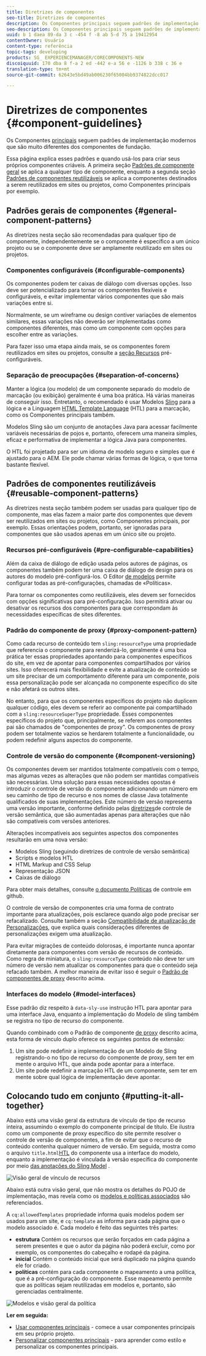 ```yaml
---
title: Diretrizes de componentes
seo-title: Diretrizes de componentes
description: Os Componentes principais seguem padrões de implementação modernos que são muito diferentes dos componentes de fundação.
seo-description: Os Componentes principais seguem padrões de implementação modernos que são muito diferentes dos componentes de fundação.
uuid: b 1 daea 89-da 3 c -454 f -8 ab 5-d 75 a 19412954
contentOwner: Usuário
content-type: referência
topic-tags: developing
products: SG_ EXPERIENCEMANAGER/CORECOMPONENTS-NEW
discoiquuid: 170 dba 8 f-a 2 ed -442 e-a 56 e -1126 b 338 c 36 e
translation-type: tm+mt
source-git-commit: 62643e5bd49ab006230f65004bb9374822dcc017

---
```



# Diretrizes de componentes {#component-guidelines}

Os Componentes [principais](developing.md) seguem padrões de implementação modernos que são muito diferentes dos componentes de fundação.

Essa página explica esses padrões e quando usá-los para criar seus próprios componentes criáveis. A primeira seção [Padrões de componente geral](guidelines.md) se aplica a qualquer tipo de componente, enquanto a segunda seção [Padrões de componentes reutilizáveis](guidelines.md) se aplica a componentes destinados a serem reutilizados em sites ou projetos, como Componentes principais por exemplo.

## Padrões gerais de componentes {#general-component-patterns}

As diretrizes nesta seção são recomendadas para qualquer tipo de componente, independentemente se o componente é específico a um único projeto ou se o componente deve ser amplamente reutilizado em sites ou projetos.

### Componentes configuráveis {#configurable-components}

Os componentes podem ter caixas de diálogo com diversas opções. Isso deve ser potencializado para tornar os componentes flexíveis e configuráveis, e evitar implementar vários componentes que são mais variações entre si.

Normalmente, se um wireframe ou design contiver variações de elementos similares, essas variações não deverão ser implementadas como componentes diferentes, mas como um componente com opções para escolher entre as variações.

Para fazer isso uma etapa ainda mais, se os componentes forem reutilizados em sites ou projetos, consulte a [seção Recursos](#pre-configurable-capabilities) pré-configuráveis.

### Separação de preocupações {#separation-of-concerns}

Manter a lógica (ou modelo) de um componente separado do modelo de marcação (ou exibição) geralmente é uma boa prática. Há várias maneiras de conseguir isso. Entretanto, o recomendado é usar Modelos [Sling](https://sling.apache.org/documentation/bundles/models.html) para a lógica e a Linguagem [HTML Template Language](https://helpx.adobe.com/experience-manager/htl/using/overview.html) (HTL) para a marcação, como os Componentes principais também.

Modelos Sling são um conjunto de anotações Java para acessar facilmente variáveis necessárias de pojos e, portanto, oferecem uma maneira simples, eficaz e performativa de implementar a lógica Java para componentes.

O HTL foi projetado para ser um idioma de modelo seguro e simples que é ajustado para o AEM. Ele pode chamar várias formas de lógica, o que torna bastante flexível.

## Padrões de componentes reutilizáveis {#reusable-component-patterns}

As diretrizes nesta seção também podem ser usadas para qualquer tipo de componente, mas elas fazem a maior parte dos componentes que devem ser reutilizados em sites ou projetos, como Componentes principais, por exemplo. Essas orientações podem, portanto, ser ignoradas para componentes que são usados apenas em um único site ou projeto.

### Recursos pré-configuráveis {#pre-configurable-capabilities}

Além da caixa de diálogo de edição usada pelos autores de páginas, os componentes também podem ter uma caixa de diálogo de design para os autores do modelo pré-configurá-los. O Editor [de modelos](https://helpx.adobe.com/experience-manager/6-5/sites/authoring/using/templates.html) permite configurar todas as pré-configurações, chamadas de «Políticas».

Para tornar os componentes como reutilizáveis, eles devem ser fornecidos com opções significativas para pré-configuração. Isso permitirá ativar ou desativar os recursos dos componentes para que correspondam às necessidades específicas de sites diferentes.

<!-- 

Comment Type: annotation
Last Modified By: ims-author-CE1E2CE451D1F0680A490D45@AdobeID
Last Modified Date: 2017-04-17T17:49:04.584-0400

Unclear how I can add my own capability toggle (for example, if i extend a component and want to toggle that extended functionality ... )

 -->

### Padrão do componente de proxy {#proxy-component-pattern}

Como cada recurso de conteúdo tem `sling:resourceType` uma propriedade que referencia o componente para renderizá-lo, geralmente é uma boa prática ter essas propriedades apontando para componentes específicos do site, em vez de apontar para componentes compartilhados por vários sites. Isso oferecerá mais flexibilidade e evite a atualização de conteúdo se um site precisar de um comportamento diferente para um componente, pois essa personalização pode ser alcançada no componente específico do site e não afetará os outros sites.

No entanto, para que os componentes específicos do projeto não duplicem qualquer código, eles devem se referir ao componente pai compartilhado com a `sling:resourceSuperType` propriedade. Esses componentes específicos do projeto que, principalmente, se referem aos componentes pai são chamados de &quot;componentes de proxy&quot;. Os componentes de proxy podem ser totalmente vazios se herdarem totalmente a funcionalidade, ou podem redefinir alguns aspectos do componente.

### Controle de versão do componente {#component-versioning}

Os componentes devem ser mantidos totalmente compatíveis com o tempo, mas algumas vezes as alterações que não podem ser mantidas compatíveis são necessárias. Uma solução para essas necessidades opostas é introduzir o controle de versão do componente adicionando um número em seu caminho de tipo de recurso e nos nomes de classe Java totalmente qualificados de suas implementações. Este número de versão representa uma versão importante, conforme definido pelas [diretrizes](https://semver.org/)de controle de versão semântica, que são aumentadas apenas para alterações que não são compatíveis com versões anteriores.

Alterações incompatíveis aos seguintes aspectos dos componentes resultarão em uma nova versão:

* Modelos Sling (seguindo diretrizes de controle de versão semântica)
* Scripts e modelos HTL
* HTML Markup and CSS Selup
* Representação JSON
* Caixas de diálogo

Para obter mais detalhes, consulte [o documento Políticas](https://github.com/adobe/aem-core-wcm-components/wiki/Versioning-Policies) de controle em github.

O controle de versão de componentes cria uma forma de contrato importante para atualizações, pois esclarece quando algo pode precisar ser refacalizado. Consulte também a seção [Compatibilidade de atualização de Personalizações](customizing.md#upgrade-compatibility-of-customizations), que explica quais considerações diferentes de personalizações exigem uma atualização.

Para evitar migrações de conteúdo dolorosas, é importante nunca apontar diretamente para componentes com versão de recursos de conteúdo. Como regra de miniatura, o `sling:resourceType` conteúdo não deve ter um número de versão nem atualizar os componentes para que o conteúdo seja refacado também. A melhor maneira de evitar isso é seguir o [Padrão de componentes de proxy](#proxy-component-pattern) descrito acima.

### Interfaces do modelo {#model-interfaces}

Esse padrão diz respeito à `data-sly-use` instrução HTL para apontar para uma interface Java, enquanto a implementação do Modelo de sling também se registra no tipo de recurso do componente.

Quando combinado com o Padrão de componente [de proxy](#proxy-component-pattern) descrito acima, esta forma de vínculo duplo oferece os seguintes pontos de extensão:

1. Um site pode redefinir a implementação de um Modelo de Sling registrando-o no tipo de recurso do componente de proxy, sem ter em mente o arquivo HTL, que ainda pode apontar para a interface.
1. Um site pode redefinir a marcação HTL de um componente, sem ter em mente sobre qual lógica de implementação deve apontar.

## Colocando tudo em conjunto {#putting-it-all-together}

Abaixo está uma visão geral da estrutura de vínculo de tipo de recurso inteira, assumindo o exemplo do componente principal de título. Ele ilustra como um componente de proxy específico do site permite resolver o controle de versão de componentes, a fim de evitar que o recurso de conteúdo contenha qualquer número de versão. Em seguida, mostra como o arquivo `title.html`[HTL](https://helpx.adobe.com/experience-manager/htl/using/overview.html) do componente usa a interface do modelo, enquanto a implementação é vinculada à versão específica do componente por meio [das anotações do Sling Model](https://sling.apache.org/documentation/bundles/models.html) .

![Visão geral de vínculo de recursos](assets/chlimage_1-32.png)

Abaixo está outra visão geral, que não mostra os detalhes do POJO de implementação, mas revela como os [modelos e políticas associados](https://helpx.adobe.com/experience-manager/6-5/sites/developing/using/page-templates-editable.html) são referenciados.

A `cq:allowedTemplates` propriedade informa quais modelos podem ser usados para um site, e `cq:template` as informa para cada página que o modelo associado é. Cada modelo é feito das seguintes três partes:

* **estrutura**
Contém os recursos que serão forçados em cada página a serem presentes e que o autor da página não poderá excluir, como por exemplo, os componentes do cabeçalho e rodapé da página.
* **inicial**
Contém o conteúdo inicial que será duplicado na página quando ele for criado.
* **políticas**
contém para cada componente o mapeamento a uma política, que é a pré-configuração do componente. Esse mapeamento permite que as políticas sejam reutilizadas em modelos e, portanto, são gerenciadas centralmente.

![Modelos e visão geral da política](assets/screen_shot_2018-12-07at093102.png)

**Ler em seguida:**

* [Usar componentes principais](using.md) - comece a usar componentes principais em seu próprio projeto.
* [Personalizar componentes principais](customizing.md) - para aprender como estilo e personalizar os componentes principais.
